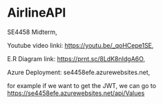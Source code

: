 # AirlineAPI
SE4458 Midterm, 

Youtube video linki: https://youtu.be/_qoHCepe1SE,

E.R Diagram link: https://prnt.sc/8LdK8nIdgA6O,

Azure Deployment: se4458efe.azurewebsites.net,

for example if we want to get the JWT, we can go to https://se4458efe.azurewebsites.net/api/Values
